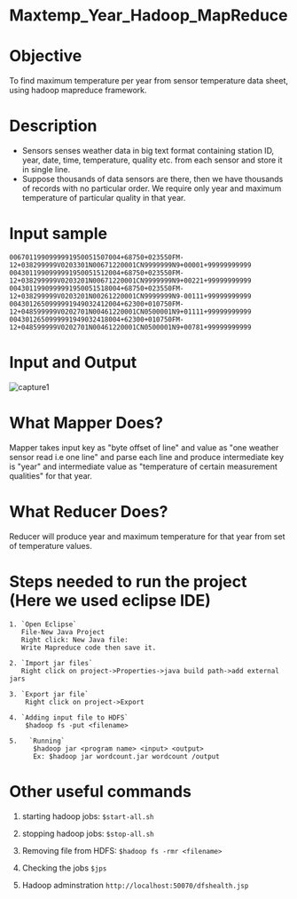 
# Maxtemp_Year_Hadoop_MapReduce

# Objective
To find maximum temperature per year from sensor temperature data sheet, using hadoop mapreduce framework.
# Description
* Sensors senses weather data in big text format containing station ID, year, date, time, temperature, quality etc. from each sensor and store it in single line. 
* Suppose thousands of data sensors are there, then we have thousands of records with no particular order. We require only year and maximum temperature of particular quality in that year.

# Input sample
```
0067011990999991950051507004+68750+023550FM-12+038299999V0203301N00671220001CN9999999N9+00001+99999999999
0043011990999991950051512004+68750+023550FM-12+038299999V0203201N00671220001CN9999999N9+00221+99999999999
0043011990999991950051518004+68750+023550FM-12+038299999V0203201N00261220001CN9999999N9-00111+99999999999
0043012650999991949032412004+62300+010750FM-12+048599999V0202701N00461220001CN0500001N9+01111+99999999999
0043012650999991949032418004+62300+010750FM-12+048599999V0202701N00461220001CN0500001N9+00781+99999999999
```
# Input and Output

![capture1](https://user-images.githubusercontent.com/11821587/30243932-81742dc8-95d1-11e7-975e-df1e2c73d66e.JPG)

# What Mapper Does?
Mapper takes input key as "byte offset of line" and value as "one weather sensor read i.e one line" and parse each line 
and produce intermediate key is "year" and intermediate value as "temperature of certain measurement qualities" for that year.

# What Reducer Does?
Reducer will produce year and maximum temperature for that year from set of temperature values.

# Steps needed to run the project (Here we used eclipse IDE)
```
1. `Open Eclipse`
   File-New Java Project
   Right click: New Java file:
   Write Mapreduce code then save it.

2. `Import jar files`
   Right click on project->Properties->java build path->add external jars

3. `Export jar file`
    Right click on project->Export
    
4. `Adding input file to HDFS`
    $hadoop fs -put <filename>

5.   `Running`
      $hadoop jar <program name> <input> <output>
      Ex: $hadoop jar wordcount.jar wordcount /output
```
# Other useful commands
1. starting hadoop jobs:
     `$start-all.sh`

2.  stopping hadoop jobs:
      `$stop-all.sh`

3. Removing file from HDFS:
       `$hadoop fs -rmr <filename>`

4.  Checking the jobs
       `$jps`

5.  Hadoop adminstration
    `http://localhost:50070/dfshealth.jsp`





